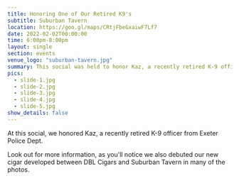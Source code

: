 ```yaml
---
title: Honoring One of Our Retired K9's
subtitle: Suburban Tavern
location: https://goo.gl/maps/CRtjFbeGxaiwF7Lf7
date: 2022-02-02T00:00:00
time: 6:00pm-8:00pm
layout: single
section: events
venue_logo: "suburban-tavern.jpg"
summary: This social was held to honor Kaz, a recently retired K-9 officer from Exeter Police Dept.
pics:
  - slide-1.jpg
  - slide-2.jpg
  - slide-3.jpg
  - slide-4.jpg
  - slide-5.jpg
show_details: false
---
```


At this social, we honored Kaz, a recently retired K-9 officer from Exeter Police Dept.

Look out for more information, as you'll notice we also debuted our new cigar developed between DBL Cigars and Suburban Tavern in many of the photos.